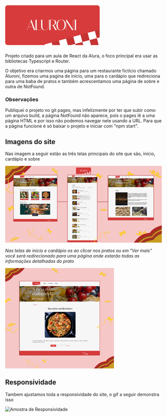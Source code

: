 <h1><img src="src/assets/logo.svg" alt="Aluroni"></img></h1>

Projeto criado para um aula de React da Alura, o foco principal era usar as bibliotecas Typescript e Router.

O objetivo era criarmos uma página para um restaurante fictício chamado Aluroni, fizemos uma pagina de inicio, uma para o cardápio que redireciona para uma baba de pratos e também acrescentamos uma página de sobre e outra de NotFound.

### Observações

Publiquei o projeto no git pages, mas infelizmente por ter que subir como um arquivo build, a página NotFound não aparece, pois o pages lê a uma página HTML e por isso não podemos navegar nele usando a URL. Para que a página funcione é só baixar o projeto e iniciar com "npm start".

## Imagens do site

Nas imagem a seguir estão as três telas principais do site que são, início, cardápio e sobre

<img src="src/assets/ImagensReadme/Telas-principais.png" alt="Três telas principais"></img>

*Nas telas de início e cardápio os ao clicar nos pratos ou em "Ver mais" você será redirecionado para uma página onde estarão todas as informações detalhadas do prato*

<img src="src/assets/ImagensReadme/Prato (3).png" alt="Três telas principais"></img>

## Responsividade
Tambem ajustamos toda a responsividade do site, o gif a seguir demonstra isso

<img src="src/assets/ImagensReadme/responsivo.gif" alt="Amostra de Responsividade"></img>
